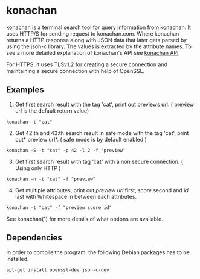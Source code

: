 konachan
=========

konachan is a terminal search tool for query information from [konachan](https://konachan.net).
It uses HTTP/S for sending request to konachan.com. Where konachan returns
a HTTP response along with JSON data that later gets parsed by using the json-c library. The values is extracted by the attribute names.
To see a more detailed explanation of konachan's API see [konachan API](https://konachan.com/help/api) 

For HTTPS, it uses TLSv1.2 for creating a secure connection and maintaining a secure connection with help of OpenSSL. 


Examples
------
1. Get first search result with the tag 'cat', print out previews url. ( preview url is the default return value)
```
konachan -t "cat"
```

2. Get 42:th and 43:th search result in safe mode with the tag 'cat', print out* preview url*. ( safe mode is by default enabled )
```
konachan -S -t "cat" -p 42 -l 2 -f "preview"
```

3. Get first search result with tag 'cat' with a non secure connection. ( Using only HTTP )
```
konachan -n -t "cat" -f "preview"
```

4. Get multiple attributes, print out *preview url* first, *score* second and *id* last with Whitespace in between each attributes.
```
konachan -t "cat" -f "preview score id"
```

See konachan(1) for more details of what options are available.

Dependencies
---------
In order to compile the program, the following Debian packages has to be installed.
```
apt-get install openssl-dev json-c-dev
```